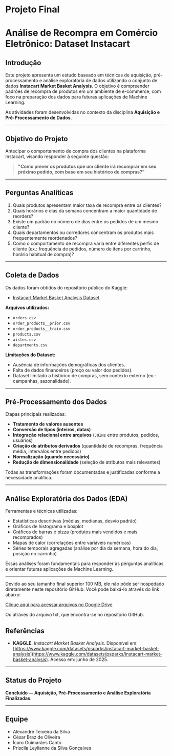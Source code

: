 # Projeto Final

# Análise de Recompra em Comércio Eletrônico: Dataset Instacart

## Introdução

Este projeto apresenta um estudo baseado em técnicas de aquisição, pré-processamento e análise exploratória de dados utilizando o conjunto de dados **Instacart Market Basket Analysis**. O objetivo é compreender padrões de recompra de produtos em um ambiente de e-commerce, com foco na preparação dos dados para futuras aplicações de Machine Learning.

As atividades foram desenvolvidas no contexto da disciplina **Aquisição e Pré-Processamento de Dados**.

---

## Objetivo do Projeto

Antecipar o comportamento de compra dos clientes na plataforma Instacart, visando responder à seguinte questão:

> **"Como prever os produtos que um cliente irá recomprar em seu próximo pedido, com base em seu histórico de compras?"**

---

##  Perguntas Analíticas

1. Quais produtos apresentam maior taxa de recompra entre os clientes?
2. Quais horários e dias da semana concentram a maior quantidade de reorders?
3. Existe um padrão no número de dias entre os pedidos de um mesmo cliente?
4. Quais departamentos ou corredores concentram os produtos mais frequentemente reordenados?
5. Como o comportamento de recompra varia entre diferentes perfis de cliente (ex.: frequência de pedidos, número de itens por carrinho, horário habitual de compra)?

---

## Coleta de Dados

Os dados foram obtidos do repositório público do Kaggle:

- [Instacart Market Basket Analysis Dataset](https://www.kaggle.com/datasets/psparks/instacart-market-basket-analysis)

**Arquivos utilizados:**
- `orders.csv`
- `order_products__prior.csv`
- `order_products__train.csv`
- `products.csv`
- `aisles.csv`
- `departments.csv`

**Limitações do Dataset:**
- Ausência de informações demográficas dos clientes.
- Falta de dados financeiros (preço ou valor dos pedidos).
- Dataset limitado a histórico de compras, sem contexto externo (ex.: campanhas, sazonalidade).

---

## Pré-Processamento dos Dados

Etapas principais realizadas:

- **Tratamento de valores ausentes**  
- **Conversão de tipos (inteiros, datas)**
- **Integração relacional entre arquivos** (`JOINs` entre produtos, pedidos, usuários)
- **Criação de atributos derivados** (quantidade de recompras, frequência média, intervalos entre pedidos)
- **Normalização (quando necessário)**
- **Redução de dimensionalidade** (seleção de atributos mais relevantes)

Todas as transformações foram documentadas e justificadas conforme a necessidade analítica.

---

## Análise Exploratória dos Dados (EDA)

Ferramentas e técnicas utilizadas:

- Estatísticas descritivas (médias, medianas, desvio padrão)
- Gráficos de histograma e boxplot
- Gráficos de barras e pizza (produtos mais vendidos e mais recomprados)
- Mapas de calor (correlações entre variáveis numéricas)
- Séries temporais agregadas (análise por dia da semana, hora do dia, posição no carrinho)

Essas análises foram fundamentais para responder às perguntas analíticas e orientar futuras aplicações de Machine Learning.

---
Devido ao seu tamanho final superior 100 MB, ele não pôde ser hospedado diretamente neste repositório GitHub.
Você pode baixá-lo através do link abaixo:

[Clique aqui para acessar arquivos no Google Drive](https://drive.google.com/drive/folders/1DQar2vxabo_mPO0yLvIkUxy_TWzMNZl4?usp=sharing)

Ou atráves do arquivo txt, que encontra-se no repositório GitHub.

## Referências

- **KAGGLE**. *Instacart Market Basket Analysis*. Disponível em: [https://www.kaggle.com/datasets/psparks/instacart-market-basket-analysis](https://www.kaggle.com/datasets/psparks/instacart-market-basket-analysis). Acesso em: junho de 2025.

---

## Status do Projeto

**Concluído — Aquisição, Pré-Processamento e Análise Exploratória Finalizadas.**  

---

## Equipe

- Alexandre Teixeira da Silva
- César Braz de Oliveira
- Ícaro Guimarães Canto
- Priscila Leylianne da Silva Gonçalves
